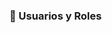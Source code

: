 ### 👥 Usuarios y Roles

<!-- Escribí aquí cómo agregar usuarios, asignar roles como mozo, cajero, supervisor, etc. -->
